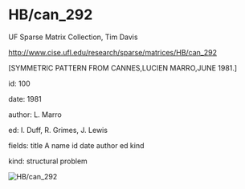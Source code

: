 # HB/can_292

 UF Sparse Matrix Collection, Tim Davis

 http://www.cise.ufl.edu/research/sparse/matrices/HB/can_292

 [SYMMETRIC PATTERN FROM CANNES,LUCIEN MARRO,JUNE 1981.]

 id: 100

 date: 1981

 author: L. Marro

 ed: I. Duff, R. Grimes, J. Lewis

 fields: title A name id date author ed kind

 kind: structural problem

![HB/can_292](http://www2.research.att.com/~yifanhu/GALLERY/GRAPHS/GIF_SMALL/HB@can_292.gif)
